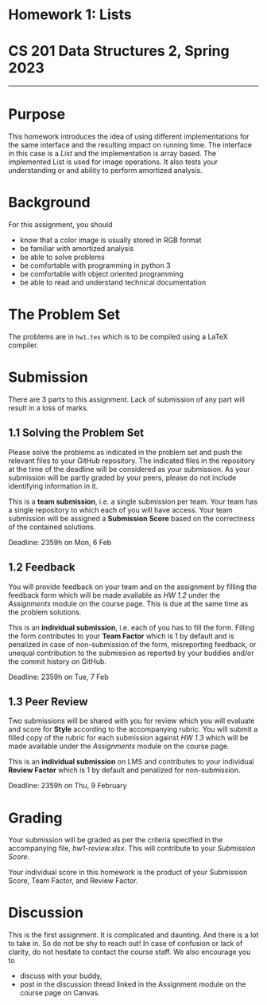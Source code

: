 # Homework 1: Lists
# CS 201 Data Structures 2, Spring 2023

-----

# Purpose

This homework introduces the idea of using different implementations for the same interface and the resulting impact on running time. The interface in this case is a _List_ and the implementation is array based. The implemented List is used for image operations. It also tests your understanding or and ability to perform amortized analysis.

# Background

For this assignment, you should
- know that a color image is usually stored in RGB format
- be familiar with amortized analysis
- be able to solve problems
- be comfortable with programming in python 3
- be comfortable with object oriented programming
- be able to read and understand technical documentation

# The Problem Set

The problems are in `hw1.tex` which is to be compiled using a LaTeX compiler.

# Submission

There are 3 parts to this assignment. Lack of submission of any part will result in a loss of marks.

## 1.1 Solving the Problem Set

Please solve the problems as indicated in the problem set and push the relevant files to your GitHub repository. The indicated files in the repository at the time of the deadline will be considered as your submission. As your submission will be partly graded by your peers, please do not include identifying information in it.

This is a __team submission__, i.e. a single submission per team. Your team has a single repository to which each of you will have access. Your team submission will be assigned a __Submission Score__ based on the correctness of the contained solutions.

Deadline: 2359h on Mon, 6 Feb

## 1.2 Feedback

You will provide feedback on your team and on the assignment by filling the feedback form which will be made available as _HW 1.2_ under the _Assignments_ module on the course page. This is due at the same time as the problem solutions.


This is an __individual submission__, i.e. each of you has to fill the form. Filling the form contributes to your __Team Factor__ which is 1 by default and is penalized in case of non-submission of the form,  misreporting feedback, or unequal contribution to the submission as reported by your buddies and/or the commit history on GitHub.

Deadline: 2359h on Tue, 7 Feb

## 1.3 Peer Review

Two submissions will be shared with you for review which you will evaluate and score for __Style__ according to the accompanying rubric. You will submit a filled copy of the rubric for each submission against _HW 1.3_ which will be made available under the _Assignments_ module on the course page.

This is an __individual submission__ on LMS and contributes to your individual __Review Factor__ which is 1 by default and penalized for non-submission.

Deadline: 2359h on Thu, 9 February

# Grading

Your submission will be graded as per the criteria specified in the accompanying file, _hw1-review.xlsx_. This will contribute to your _Submission Score_.

Your individual score in this homework is the product of your Submission Score, Team Factor, and Review Factor.

# Discussion

This is the first assignment. It is complicated and daunting. And there is a lot to take in. So do not be shy to reach out! In case of confusion or lack of clarity, do not hesitate to contact the course staff. We also encourage you to

- discuss with your buddy,
- post in the discussion thread linked in the Assignment module on the course page on Canvas.
